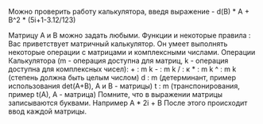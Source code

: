 Можно проверить работу калькулятора, введя выражение - 
d(B) * A + B^2 * (5i+1-3.12/123)

Матрицу A и B можно задать любыми. Функции и некоторые правила :
Вас приветствует матричный калькулятор. Он умеет выполнять некоторые операции с матрицами и комплексными числами. 
Операции Калькулятора (m - операция доступна для матриц, k - операция доступна для комплексных чисел):
                + : m k
                - : m k
                / : к
                * : m k
                ^ : m k (степень должна быть целым числом)
                d : m (детерминант, пример использования det(A+B), A и B - матрицы)
                t : m (транспонирования, пример t(A), A - матрица)
                Помните, что в выражении матрицы записываются буквами. Например A * 2i + B
                После этого происходит ввод каждой матрицы.
